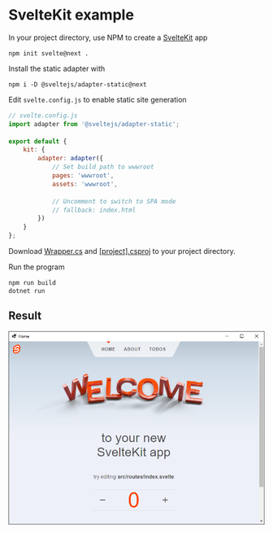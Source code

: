 # SvelteKit example

In your project directory, use NPM to create a [SvelteKit](https://kit.svelte.dev/) app

```
npm init svelte@next .
```

Install the static adapter with

```
npm i -D @sveltejs/adapter-static@next
```

Edit `svelte.config.js` to enable static site generation

```js
// svelte.config.js
import adapter from '@sveltejs/adapter-static';

export default {
	kit: {
		adapter: adapter({
            // Set build path to wwwroot
			pages: 'wwwroot',
			assets: 'wwwroot',

            // Uncomment to switch to SPA mode
            // fallback: index.html
		})
	}
};
```

Download [Wrapper.cs](Wrapper.cs) and [[project].csproj]([project].csproj) to your project directory.

Run the program

```
npm run build
dotnet run
```

## Result

![SvelteKit build result](img/svelte-kit-example.png)